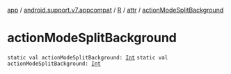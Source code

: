 [app](../../../index.md) / [android.support.v7.appcompat](../../index.md) / [R](../index.md) / [attr](index.md) / [actionModeSplitBackground](.)

# actionModeSplitBackground

`static val actionModeSplitBackground: `[`Int`](https://kotlinlang.org/api/latest/jvm/stdlib/kotlin/-int/index.html)
`static val actionModeSplitBackground: `[`Int`](https://kotlinlang.org/api/latest/jvm/stdlib/kotlin/-int/index.html)